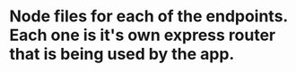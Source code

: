# Node files for each of the endpoints. Each one is it's own express router that is being used by the app.
